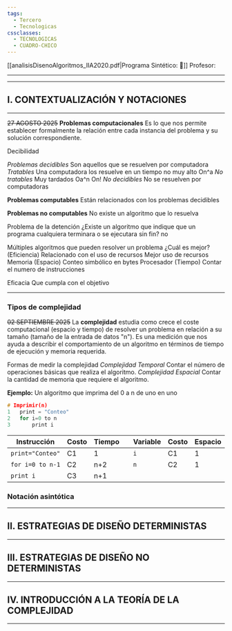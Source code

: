 ```yaml
---
tags:
  - Tercero
  - Tecnologicas
cssclasses:
  - TECNOLOGICAS
  - CUADRO-CHICO
---
```

[[analisisDisenoAlgoritmos_IIA2020.pdf|Programa Sintético: 📄]]
Profesor: 
____
____
## I. CONTEXTUALIZACIÓN Y NOTACIONES
---
~~27 AGOSTO 2025~~
__Problemas computacionales__ Es lo que nos permite establecer formalmente la relación entre cada instancia del problema y su solución correspondiente.

Decibilidad

_Problemas decidibles_ Son aquellos que se resuelven por computadora
	_Tratables_ Una computadora los resuelve en un tiempo no muy alto On^a
	_No tratables_ Muy tardados Oa^n  On! 
_No decidibles_ No se resuelven por computadoras

__Problemas computables__ Están relacionados con los problemas decidibles

__Problemas no computables__ No existe un algoritmo que lo resuelva

Problema de la detención ¿Existe un algoritmo que indique que un programa cualquiera terminara o se ejecutara sin fin?
no

Múltiples algoritmos que pueden resolver un problema
¿Cuál es mejor? (Eficiencia) Relacionado con el uso de recursos
Mejor uso de recursos
	Memoria (Espacio) Conteo simbólico en bytes
	Procesador (Tiempo) Contar el numero de instrucciones 

Eficacia Que cumpla con el objetivo

---
### Tipos de complejidad

~~02 SEPTIEMBRE 2025~~
La __complejidad__ estudia como crece el coste computacional (espacio y tiempo) de resolver un problema en relación a su tamaño (tamaño de la entrada de datos "n"). Es una medición que nos ayuda a describir el comportamiento de un algoritmo en términos de tiempo de ejecución y memoria requerida.

Formas de medir la complejidad
_Complejidad Temporal_ Contar el número de operaciones básicas que realiza el algoritmo.
_Complejidad Espacial_ Contar la cantidad de memoria que requiere el algoritmo.

__Ejemplo:__ Un algoritmo que imprima del 0 a n de uno en uno
``` c
# Imprimir(n)
1	print = "Conteo"
2	for i=0 to n
3		print i	
```

| Instrucción      | Costo | Tiempo |     | Variable | Costo | Espacio |
| ---------------- | ----- | ------ | --- | -------- | ----- | ------- |
| `print="Conteo"` | C1    | 1      |     | `i`      | C1    | 1       |
| `for i=0 to n-1` | C2    | n+2    |     | `n`      | C2    | 1       |
| `print i`        | C3    | n+1    |     |          |       |         |


### Notación asintótica



____
## II.  ESTRATEGIAS DE DISEÑO DETERMINISTAS
____
## III.  ESTRATEGIAS DE DISEÑO NO DETERMINISTAS
____
## IV.  INTRODUCCIÓN A LA TEORÍA DE LA COMPLEJIDAD 
---
